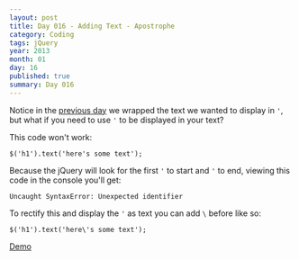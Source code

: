 ```yaml
---
layout: post
title: Day 016 - Adding Text - Apostrophe
category: Coding
tags: jQuery
year: 2013
month: 01
day: 16
published: true
summary: Day 016
---
```


Notice in the [previous day](/Day-015) we wrapped the text we wanted to display in `'`, but what if you need to use `'` to be displayed in your text?

This code won't work:

	$('h1').text('here's some text');


Because the jQuery will look for the first `'` to start and `'` to end, viewing this code in the console you'll get:

	Uncaught SyntaxError: Unexpected identifier


To rectify this and display the `'` as text you can add `\` before like so:

	$('h1').text('here\'s some text');


[Demo](/demos/Day-016.html)